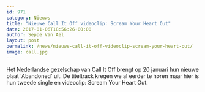 ```yaml
---
id: 971
category: Nieuws
title: "Nieuwe Call It Off videoclip: Scream Your Heart Out"
date: 2017-01-06T18:56:26+00:00
author: Seppe Van Ael
layout: post
permalink: /news/nieuwe-call-it-off-videoclip-scream-your-heart-out/
image: call.jpg
---
```

Het Nederlandse gezelschap van Call It Off brengt op 20 januari hun nieuwe plaat 'Abandoned' uit. De titeltrack kregen we al eerder te horen maar hier is hun tweede single en videoclip: Scream Your Heart Out.
